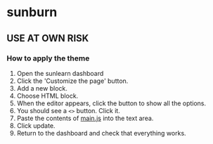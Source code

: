 # sunburn
## USE AT OWN RISK

### How to apply the theme
1. Open the sunlearn dashboard
2. Click the 'Customize the page' button.
3. Add a new block.
4. Choose HTML block.
5. When the editor appears, click the button to show all the options.
6. You should see a `<>` button. Click it.
7. Paste the contents of [main.js](/main.js) into the text area.
8. Click update.
9. Return to the dashboard and check that everything works.
